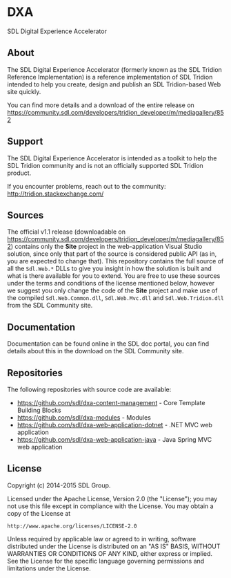 DXA
===
SDL Digital Experience Accelerator


About
-----
The SDL Digital Experience Accelerator (formerly known as the SDL Tridion Reference Implementation) is a reference implementation of SDL Tridion intended to help you create, design and publish an SDL Tridion-based Web site quickly.

You can find more details and a download of the entire release on https://community.sdl.com/developers/tridion_developer/m/mediagallery/852


Support
---------------
The SDL Digital Experience Accelerator is intended as a toolkit to help the SDL Tridion community and is not an officially supported SDL Tridion product.

If you encounter problems, reach out to the community: http://tridion.stackexchange.com/


Sources
-------

The official v1.1 release (downloadable on https://community.sdl.com/developers/tridion_developer/m/mediagallery/852) contains only the **Site** project in the web-application Visual Studio solution, since only that part of the source is considered public API (as in, you are expected to change that). This repository contains the full source of all the `Sdl.Web.*` DLLs to give you insight in how the solution is built and what is there available for you to extend. You are free to use these sources under the terms and conditions of the license mentioned below, however we suggest you only change the code of the **Site** project and make use of the compiled `Sdl.Web.Common.dll`, `Sdl.Web.Mvc.dll` and `Sdl.Web.Tridion.dll` from the SDL Community site. 


Documentation
-------------

Documentation can be found online in the SDL doc portal, you can find details about this in the download on the SDL Community site.


Repositories
------------

The following repositories with source code are available:

 - https://github.com/sdl/dxa-content-management - Core Template Building Blocks
 - https://github.com/sdl/dxa-modules - Modules
 - https://github.com/sdl/dxa-web-application-dotnet - .NET MVC web application
 - https://github.com/sdl/dxa-web-application-java - Java Spring MVC web application


License
-------
Copyright (c) 2014-2015 SDL Group.

Licensed under the Apache License, Version 2.0 (the "License");
you may not use this file except in compliance with the License.
You may obtain a copy of the License at

	http://www.apache.org/licenses/LICENSE-2.0

Unless required by applicable law or agreed to in writing, software distributed under the License is distributed on an "AS IS" BASIS, WITHOUT WARRANTIES OR CONDITIONS OF ANY KIND, either express or implied.
See the License for the specific language governing permissions and limitations under the License.

